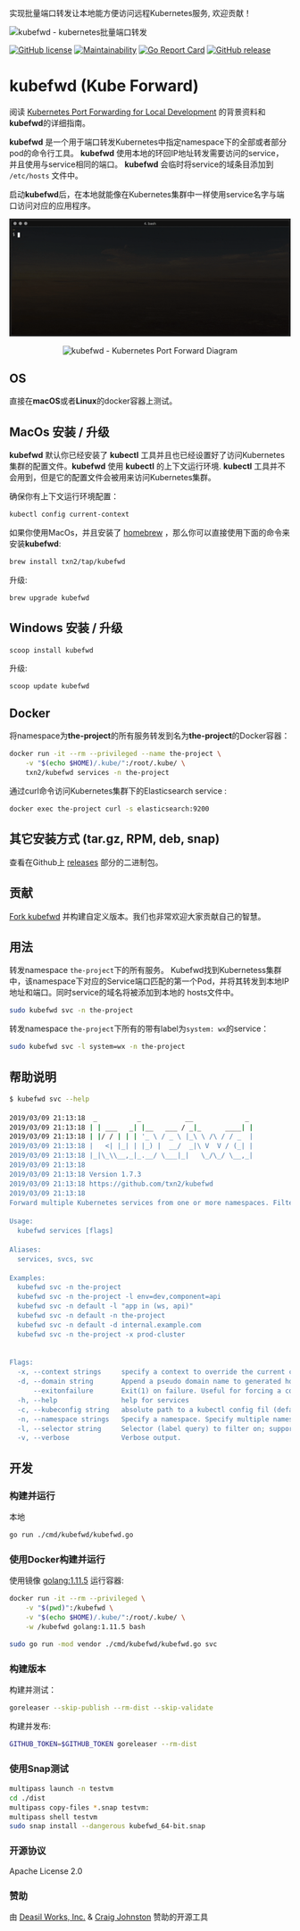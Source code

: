 实现批量端口转发让本地能方便访问远程Kubernetes服务, 欢迎贡献！

![kubefwd - kubernetes批量端口转发](https://raw.githubusercontent.com/txn2/kubefwd/master/kubefwd-mast2.jpg)

[![GitHub license](https://img.shields.io/github/license/txn2/kubefwd.svg)](https://github.com/txn2/kubefwd/blob/master/LICENSE)
[![Maintainability](https://api.codeclimate.com/v1/badges/bc696045260db8e0ba89/maintainability)](https://codeclimate.com/github/txn2/kubefwd/maintainability)
[![Go Report Card](https://goreportcard.com/badge/github.com/txn2/kubefwd)](https://goreportcard.com/report/github.com/txn2/kubefwd)
[![GitHub release](https://img.shields.io/github/release/txn2/kubefwd.svg)](https://github.com/txn2/kubefwd/releases)

# kubefwd (Kube Forward)

阅读 [Kubernetes Port Forwarding for Local Development](https://mk.imti.co/kubernetes-port-forwarding/) 的背景资料和**kubefwd**的详细指南。

**kubefwd** 是一个用于端口转发Kubernetes中指定namespace下的全部或者部分pod的命令行工具。 **kubefwd** 使用本地的环回IP地址转发需要访问的service，并且使用与service相同的端口。 **kubefwd** 会临时将service的域条目添加到 `/etc/hosts` 文件中。

启动**kubefwd**后，在本地就能像在Kubernetes集群中一样使用service名字与端口访问对应的应用程序。

![kubefwd - kubernetes批量端口转发](kubefwd_ani.gif)

<p align="center">
  <img width="654" height="684" src="https://mk.imti.co/images/content/kubefwd-net.png" alt="kubefwd - Kubernetes Port Forward Diagram">
</p>

## OS

直接在**macOS**或者**Linux**的docker容器上测试。

## MacOs 安装 / 升级

**kubefwd** 默认你已经安装了 **kubectl** 工具并且也已经设置好了访问Kubernetes集群的配置文件。**kubefwd** 使用 **kubectl** 的上下文运行环境. **kubectl** 工具并不会用到，但是它的配置文件会被用来访问Kubernetes集群。

确保你有上下文运行环境配置：
```bash
kubectl config current-context
```

如果你使用MacOs，并且安装了 [homebrew] ，那么你可以直接使用下面的命令来安装**kubefwd**:

```bash
brew install txn2/tap/kubefwd
```

升级:
```bash
brew upgrade kubefwd
```

## Windows 安装 / 升级

```batch
scoop install kubefwd
```

升级:
```batch
scoop update kubefwd
```

## Docker

将namespace为**the-project**的所有服务转发到名为**the-project**的Docker容器：

```bash
docker run -it --rm --privileged --name the-project \
    -v "$(echo $HOME)/.kube/":/root/.kube/ \
    txn2/kubefwd services -n the-project
```


通过curl命令访问Kubernetes集群下的Elasticsearch service :

```bash
docker exec the-project curl -s elasticsearch:9200
```

## 其它安装方式 (tar.gz, RPM, deb, snap)
查看在Github上 [releases](https://github.com/txn2/kubefwd/releases) 部分的二进制包。

## 贡献
[Fork kubefwd](https://github.com/txn2/kubefwd) 并构建自定义版本。我们也非常欢迎大家贡献自己的智慧。

## 用法

转发namespace `the-project`下的所有服务。 Kubefwd找到Kubernetess集群中，该namespace下对应的Service端口匹配的第一个Pod，并将其转发到本地IP地址和端口。同时service的域名将被添加到本地的 hosts文件中。
```bash
sudo kubefwd svc -n the-project
```

转发namespace `the-project`下所有的带有label为`system: wx`的service：

```bash
sudo kubefwd svc -l system=wx -n the-project
```

## 帮助说明

```bash
$ kubefwd svc --help

2019/03/09 21:13:18  _          _           __             _
2019/03/09 21:13:18 | | ___   _| |__   ___ / _|_      ____| |
2019/03/09 21:13:18 | |/ / | | | '_ \ / _ \ |_\ \ /\ / / _  |
2019/03/09 21:13:18 |   <| |_| | |_) |  __/  _|\ V  V / (_| |
2019/03/09 21:13:18 |_|\_\\__,_|_.__/ \___|_|   \_/\_/ \__,_|
2019/03/09 21:13:18
2019/03/09 21:13:18 Version 1.7.3
2019/03/09 21:13:18 https://github.com/txn2/kubefwd
2019/03/09 21:13:18
Forward multiple Kubernetes services from one or more namespaces. Filter services with selector.

Usage:
  kubefwd services [flags]

Aliases:
  services, svcs, svc

Examples:
  kubefwd svc -n the-project
  kubefwd svc -n the-project -l env=dev,component=api
  kubefwd svc -n default -l "app in (ws, api)"
  kubefwd svc -n default -n the-project
  kubefwd svc -n default -d internal.example.com
  kubefwd svc -n the-project -x prod-cluster


Flags:
  -x, --context strings     specify a context to override the current context
  -d, --domain string       Append a pseudo domain name to generated host names.
      --exitonfailure       Exit(1) on failure. Useful for forcing a container restart.
  -h, --help                help for services
  -c, --kubeconfig string   absolute path to a kubectl config fil (default "/Users/cjimti/.kube/config")
  -n, --namespace strings   Specify a namespace. Specify multiple namespaces by duplicating this argument.
  -l, --selector string     Selector (label query) to filter on; supports '=', '==', and '!=' (e.g. -l key1=value1,key2=value2).
  -v, --verbose             Verbose output.
```

## 开发

### 构建并运行
 本地

```bash
go run ./cmd/kubefwd/kubefwd.go
```

### 使用Docker构建并运行

使用镜像 [golang:1.11.5] 运行容器:
```bash
docker run -it --rm --privileged \
    -v "$(pwd)":/kubefwd \
    -v "$(echo $HOME)/.kube/":/root/.kube/ \
    -w /kubefwd golang:1.11.5 bash
```

```bash
sudo go run -mod vendor ./cmd/kubefwd/kubefwd.go svc
```

### 构建版本

构建并测试：
```bash
goreleaser --skip-publish --rm-dist --skip-validate
```

构建并发布:
```bash
GITHUB_TOKEN=$GITHUB_TOKEN goreleaser --rm-dist
```

### 使用Snap测试

```bash
multipass launch -n testvm
cd ./dist
multipass copy-files *.snap testvm:
multipass shell testvm
sudo snap install --dangerous kubefwd_64-bit.snap
```


### 开源协议 

Apache License 2.0  

### 赞助

由 [Deasil Works, Inc.] &
[Craig Johnston](https://imti.co) 赞助的开源工具

[Kubernetes]:https://kubernetes.io/
[Kubernetes namespace]:https://kubernetes.io/docs/concepts/overview/working-with-objects/namespaces/
[homebrew]:https://brew.sh/
[txn2]:https://txn2.com/
[golang:1.11.5]:https://hub.docker.com/_/golang/
[Deasil Works, Inc.]:https://deasil.works/
